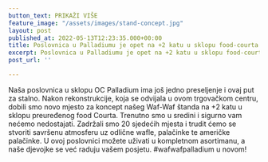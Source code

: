 ```yaml
---
button_text: PRIKAŽI VIŠE
feature_image: "/assets/images/stand-concept.jpg"
layout: post
published_at: 2022-05-13T12:23:35.000+00:00
title: Poslovnica u Palladiumu je opet na +2 katu u sklopu food-courta!
excerpt: Poslovnica u Palladiumu je opet na +2 katu u sklopu food-courta!
post_url: ''

---
```

Naša poslovnica u sklopu OC Palladium ima još jedno preseljenje i ovaj put za stalno. Nakon rekonstrukcije, koja se odvijala u ovom trgovačkom centru, dobili smo novo mjesto za koncept našeg Waf-Waf štanda na +2 katu u sklopu preuređenog food Courta. Trenutno smo u sredini i sigurno vam nećemo nedostajati. Zadržali smo 20 sjedećih mjesta i trudit ćemo se stvoriti savršenu atmosferu uz odlične wafle, palačinke te američke palačinke. U ovoj poslovnici možete uživati ​​u kompletnom asortimanu, a naše djevojke se već raduju vašem posjetu. #wafwafpalladium u novom!